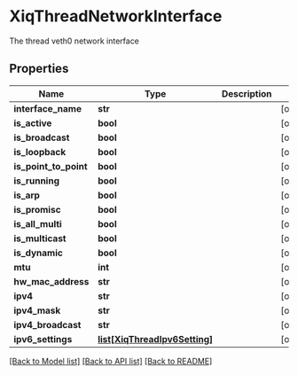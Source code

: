 # XiqThreadNetworkInterface

The thread veth0 network interface
## Properties
Name | Type | Description | Notes
------------ | ------------- | ------------- | -------------
**interface_name** | **str** |  | [optional] 
**is_active** | **bool** |  | [optional] 
**is_broadcast** | **bool** |  | [optional] 
**is_loopback** | **bool** |  | [optional] 
**is_point_to_point** | **bool** |  | [optional] 
**is_running** | **bool** |  | [optional] 
**is_arp** | **bool** |  | [optional] 
**is_promisc** | **bool** |  | [optional] 
**is_all_multi** | **bool** |  | [optional] 
**is_multicast** | **bool** |  | [optional] 
**is_dynamic** | **bool** |  | [optional] 
**mtu** | **int** |  | [optional] 
**hw_mac_address** | **str** |  | [optional] 
**ipv4** | **str** |  | [optional] 
**ipv4_mask** | **str** |  | [optional] 
**ipv4_broadcast** | **str** |  | [optional] 
**ipv6_settings** | [**list[XiqThreadIpv6Setting]**](XiqThreadIpv6Setting.md) |  | [optional] 

[[Back to Model list]](../README.md#documentation-for-models) [[Back to API list]](../README.md#documentation-for-api-endpoints) [[Back to README]](../README.md)


